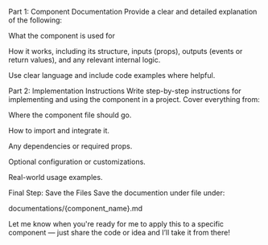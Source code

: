 Part 1: Component Documentation
Provide a clear and detailed explanation of the following:

What the component is used for

How it works, including its structure, inputs (props), outputs (events or return values), and any relevant internal logic.

Use clear language and include code examples where helpful.

Part 2: Implementation Instructions
Write step-by-step instructions for implementing and using the component in a project. Cover everything from:

Where the component file should go.

How to import and integrate it.

Any dependencies or required props.

Optional configuration or customizations.

Real-world usage examples.

Final Step: Save the Files
Save the documention under file under:

documentations/{component_name}.md

Let me know when you're ready for me to apply this to a specific component — just share the code or idea and I’ll take it from there!
